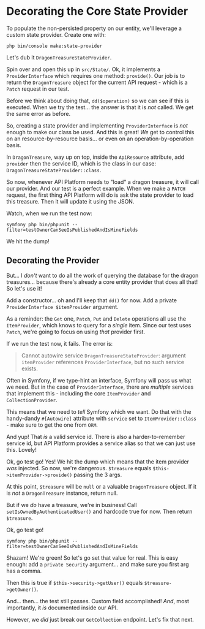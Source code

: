 # Decorating the Core State Provider

To populate the non-persisted property on our entity, we'll leverage a custom
state provider. Create one with:

```terminal
php bin/console make:state-provider
```

Let's dub it `DragonTreasureStateProvider`.

Spin over and open this up in `src/State/`. Ok, it implements a `ProviderInterface`
which requires one method: `provide()`. Our job is to return the `DragonTreasure`
object for the current API request - which is a `Patch` request in our test.

Before we think about doing that, `dd($operation)` so we can see if this is
executed. When we try the test... the answer is that it is *not* called. We
get the same error as before.

So, creating a state provider and implementing `ProviderInterface` is *not*
enough to make our class be used. And this is great! *We* get to control this
on an resource-by-resource basis... or even on an operation-by-operation basis.

In `DragonTreasure`, way up on top, inside the `ApiResource` attribute, add
`provider` then the service ID, which is the class in our case:
`DragonTreasureStateProvider::class`.

So now, whenever API Platform needs to "load" a dragon treasure, it will call
our provider. And our test is a perfect example. When we make a `PATCH` request,
the first thing API Platform will do is ask the state provider to load this
treasure. Then it will update it using the JSON.

Watch, when we run the test now:

```terminal-silent
symfony php bin/phpunit --filter=testOwnerCanSeeIsPublishedAndIsMineFields
```

We hit the dump!

## Decorating the Provider

But... I *don't* want to do all the work of querying the database for the dragon
treasures... because there's already a core entity provider that does all that!
So let's use it!

Add a constructor... oh and I'll keep that `dd()` for now. Add a
private `ProviderInterface $itemProvider` argument.

As a reminder: the `Get` one, `Patch`, `Put` and `Delete` operations all use
the `ItemProvider`, which knows to query for a *single* item. Since our test uses
`Patch`, we're going to focus on using *that* provider first.

If we run the test now, it fails. The error is:

> Cannot autowire service `DragonTreasureStateProvider`: argument `itemProvider`
> references `ProviderInterface`, but no such service exists.

Often in Symfony, if we type-hint an interface, Symfony will pass us what we need.
But in the case of `ProviderInterface`, there are *multiple* services that implement
this - including the core `ItemProvider` and `CollectionProvider`.

This means that we need to *tell* Symfony which we want. Do that with the handy-dandy
`#[Autowire]` attribute with `service` set to `ItemProvider::class` - make sure to
get the one from `ORM`.

And yup! That *is* a valid service id. There is also a harder-to-remember service
id, but API Platform provides a service alias so that we can just use this. Lovely!

Ok, go test go! Yes! We hit the dump which means that the item provider *was*
injected. So now, we're dangerous. `$treasure` equals `$this->itemProvider->provide()`
passing the 3 args.

At this point, `$treasure` will be `null` or a valuable `DragonTreasure` object.
If it is *not* a `DragonTreasure` instance, return null.

But if we *do* have a treasure, we're in business! Call `setIsOwnedByAuthenticatedUser()`
and hardcode true for now. Then return `$treasure`.

Ok, go test go!

```terminal-silent
symfony php bin/phpunit --filter=testOwnerCanSeeIsPublishedAndIsMineFields
```

Shazam! We're green! So let's go set that value for real. This is easy enough:  add a
`private Security` argument... and make sure you first arg has a comma.

Then this is true if `$this->security->getUser()` equals `$treasure->getOwner()`.

And... then... the test still passes. Custom field accomplished! *And*, most importantly,
it *is* documented inside our API.

However, we *did* just break our `GetCollection` endpoint. Let's fix that next.
